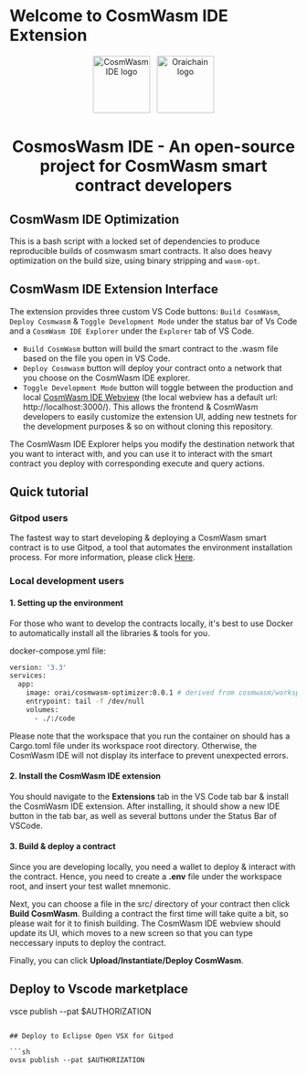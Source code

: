 # Welcome to CosmWasm IDE Extension

<p align="center">
  <a target="_blank" rel="noopener noreferrer"><img width="100" src="https://raw.githubusercontent.com/oraichain/vscode-cosmwasm/docs/contributing/public/cosmos-ide.png" alt="CosmWasm IDE logo"></a> &nbsp
  <a href="https://orai.io" target="_blank" rel="noopener noreferrer"><img width="100" src="https://raw.githubusercontent.com/oraichain/vscode-cosmwasm/docs/contributing/public/logo-128.png" alt="Oraichain logo"></a>
</p>

<h1 align="center">
    CosmosWasm IDE - An open-source project for CosmWasm smart contract developers  
</h1>

## CosmWasm IDE Optimization

This is a bash script with a locked set of dependencies to produce
reproducible builds of cosmwasm smart contracts. It also does heavy
optimization on the build size, using binary stripping and `wasm-opt`.

## CosmWasm IDE Extension Interface

The extension provides three custom VS Code buttons: ```Build CosmWasm```,  ```Deploy Cosmwasm``` & ```Toggle Development Mode``` under the status bar of Vs Code and a ```CosmWasm IDE Explorer``` under the ```Explorer``` tab of VS Code. 

- ```Build CosmWasm``` button will build the smart contract to the .wasm file based on the file you open in VS Code.
- ```Deploy Cosmwasm``` button will deploy your contract onto a network that you choose on the CosmWasm IDE explorer.
- ```Toggle Development Mode``` button will toggle between the production and local [CosmWasm IDE Webview](https://github.com/oraichain/cw-ide-webview.git) (the local webview has a default url: http://localhost:3000/). This allows the frontend & CosmWasm developers to easily customize the extension UI, adding new testnets for the development purposes & so on without cloning this repository.

The CosmWasm IDE Explorer helps you modify the destination network that you want to interact with, and you can use it to interact with the smart contract you deploy with corresponding execute and query actions.

## Quick tutorial

### Gitpod users

The fastest way to start developing & deploying a CosmWasm smart contract is to use Gitpod, a tool that automates the environment installation process. For more information, please click [Here](https://github.com/oraichain/cosmwasm-gitpod/blob/master/README.md).

### Local development users

#### 1. Setting up the environment

For those who want to develop the contracts locally, it's best to use Docker to automatically install all the libraries & tools for you.

docker-compose.yml file:

```bash
version: '3.3'
services:
  app:
    image: orai/cosmwasm-optimizer:0.0.1 # derived from cosmwasm/workspace-optimizer:0.12.6. Source: https://github.com/CosmWasm/rust-optimizer
    entrypoint: tail -f /dev/null
    volumes:
      - ./:/code
```

Please note that the workspace that you run the container on should has a Cargo.toml file under its workspace root directory. Otherwise, the CosmWasm IDE will not display its interface to prevent unexpected errors.

#### 2. Install the CosmWasm IDE extension

You should navigate to the **Extensions** tab in the VS Code tab bar & install the CosmWasm IDE extension. After installing, it should show a new IDE button in the tab bar, as well as several buttons under the Status Bar of VSCode.

#### 3. Build & deploy a contract

Since you are developing locally, you need a wallet to deploy & interact with the contract. Hence, you need to create a **.env** file under the workspace root, and insert your test wallet mnemonic. 

Next, you can choose a file in the src/ directory of your contract then click **Build CosmWasm**. Building a contract the first time will take quite a bit, so please wait for it to finish building. The CosmWasm IDE webview should update its UI, which moves to a new screen so that you can type neccessary inputs to deploy the contract.

Finally, you can click **Upload/Instantiate/Deploy CosmWasm**.

## Deploy to Vscode marketplace

vsce publish --pat $AUTHORIZATION
```

## Deploy to Eclipse Open VSX for Gitpod

```sh
ovsx publish --pat $AUTHORIZATION
```